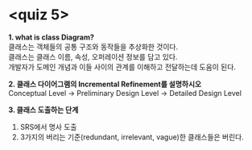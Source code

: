 <quiz 5>  
=======  
  
**1. what is class Diagram?**  
클래스는 객체들의 공통 구조와 동작들을 추상화한 것이다.  
클래스는 클래스 이름, 속성, 오퍼레이션 정보를 담고 있다.  
개발자가 도메인 개념과 이들 사이의 관계를 이해하고 전달하는데 도움이 된다.

**2. 클래스 다이어그램의 Incremental Refinement를 설명하시오**  
Conceptual Level -> Preliminary Design Level -> Detailed Design Level  
  
**3. 클래스 도출하는 단계**
1. SRS에서 명사 도출
2. 3가지의 버리는 기준(redundant, irrelevant, vague)한 클래스들은 버린다.
